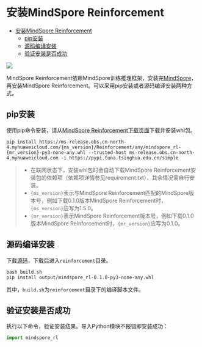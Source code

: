 # 安装MindSpore Reinforcement

<!-- TOC -->

- [安装MindSpore Reinforcement](#安装mindspore-reinforcement)
    - [pip安装](#pip安装)
    - [源码编译安装](#源码编译安装)
    - [验证安装是否成功](#验证安装是否成功)

<!-- /TOC -->

<a href="https://gitee.com/mindspore/docs/blob/r1.5/docs/reinforcement/docs/source_zh_cn/reinforcement_install.md" target="_blank"><img src="https://gitee.com/mindspore/docs/raw/r1.5/resource/_static/logo_source.png"></a>

MindSpore Reinforcement依赖MindSpore训练推理框架，安装完[MindSpore](https://gitee.com/mindspore/mindspore#%E5%AE%89%E8%A3%85)，再安装MindSpore Reinforcement。可以采用pip安装或者源码编译安装两种方式。

## pip安装

使用pip命令安装，请从[MindSpore Reinforcement下载页面](https://www.mindspore.cn/versions)下载并安装whl包。

 ```shell
pip install https://ms-release.obs.cn-north-4.myhuaweicloud.com/{ms_version}/Reinforcement/any/mindspore_rl-{mr_version}-py3-none-any.whl --trusted-host ms-release.obs.cn-north-4.myhuaweicloud.com -i https://pypi.tuna.tsinghua.edu.cn/simple
```

> - 在联网状态下，安装whl包时会自动下载MindSpore Reinforcement安装包的依赖项（依赖项详情参见requirement.txt），其余情况需自行安装。
> - `{ms_version}`表示与MindSpore Reinforcement匹配的MindSpore版本号，例如下载0.1.0版本MindSpore Reinforcement时，`{ms_version}`应写为1.5.0。
> - `{mr_version}`表示MindSpore Reinforcement版本号，例如下载0.1.0版本MindSpore Reinforcement时，`{mr_version}`应写为0.1.0。

## 源码编译安装

下载[源码](https://gitee.com/mindspore/reinforcement)，下载后进入`reinforcement`目录。

```shell
bash build.sh
pip install output/mindspore_rl-0.1.0-py3-none-any.whl
```

其中，`build.sh`为`reinforcement`目录下的编译脚本文件。

## 验证安装是否成功

执行以下命令，验证安装结果。导入Python模块不报错即安装成功：

```python
import mindspore_rl
```
